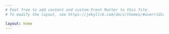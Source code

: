 ```yaml
---
# Feel free to add content and custom Front Matter to this file.
# To modify the layout, see https://jekyllrb.com/docs/themes/#overriding-theme-defaults

layout: home
---
```


<div id="app"></div>
<script src="{{ site.baseurl }}/dist/bundle.js"></script>

